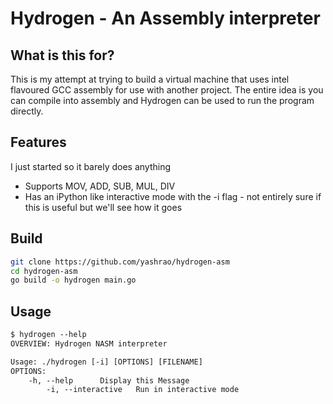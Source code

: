 # Hydrogen - An Assembly interpreter

## What is this for?
This is my attempt at trying to build a virtual machine that uses intel flavoured GCC assembly for use with another project. The entire idea is you can compile into assembly and Hydrogen can be used to run the program directly.

## Features
I just started so it barely does anything
- Supports MOV, ADD, SUB, MUL, DIV
- Has an iPython like interactive mode with the -i flag - not entirely sure if this is useful but we'll see how it goes

## Build
```bash
git clone https://github.com/yashrao/hydrogen-asm
cd hydrogen-asm
go build -o hydrogen main.go
```

## Usage
```txt
$ hydrogen --help
OVERVIEW: Hydrogen NASM interpreter

Usage: ./hydrogen [-i] [OPTIONS] [FILENAME]
OPTIONS:
	-h, --help		Display this Message
        -i, --interactive	Run in interactive mode
```
